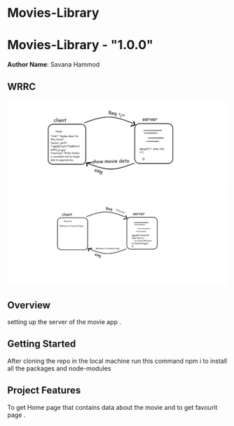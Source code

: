 # Movies-Library
# Movies-Library - "1.0.0"

**Author Name**: Savana Hammod

## WRRC
<img src="demo/wrrc.ho.png"/>
<img src="demo/wrrc.fav.png"/>


## Overview
setting up the server of the movie app .



## Getting Started
<!-- What are the steps that a user must take in order to build this app on their own machine and get it running? -->
After cloning the repo in the local machine run this command npm i to install all the packages and node-modules

## Project Features
<!-- What are the features included in you app -->
To get Home page that contains data about the movie and to get favourit page . 